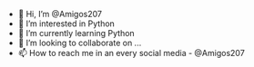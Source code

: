 - 👋 Hi, I’m @Amigos207
- 👀 I’m interested in Python
- 🌱 I’m currently learning Python
- 💞️ I’m looking to collaborate on ...
- 📫 How to reach me in an every social media - @Amigos207

<!---
Amigos207/Amigos207 is a ✨ special ✨ repository because its `README.md` (this file) appears on your GitHub profile.
You can click the Preview link to take a look at your changes.
--->
